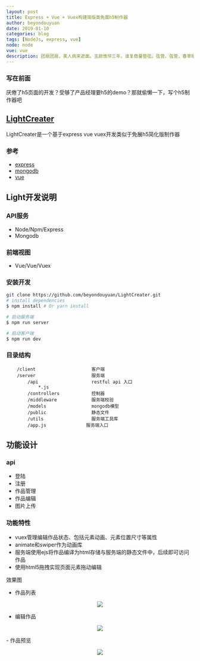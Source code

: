 ```yaml
---
layout: post
title: Express + Vue + Vuex构建简版类免展h5制作器
author: beyondouyuan
date: 2019-01-10
categories: blog
tags: [NodeJs, express, vue]
node: node
vue: vue
description: 团扇团扇，美人病来遮面。玉颜憔悴三年，谁复商量管弦。弦管，弦管，春草昭阳路断。
---
```


### 写在前面

厌倦了h5页面的开发？受够了产品经理要h5的demo？那就偷懒一下，写个h5制作器吧


## [LightCreater](https://github.com/beyondouyuan/LightCreater.git)

LightCreater是一个基于express vue vuex开发类似于免展h5简化版制作器


### 参考

- [express](http://www.expressjs.com.cn/)
- [mongodb](https://www.mongodb.com/)
- [vue](https://vuejs.bootcss.com/v2/guide/)


## Light开发说明

### API服务

- Node/Npm/Express
- Mongodb

### 前端视图

- Vue/Vue/Vuex


### 安装开发

``` bash
git clone https://github.com/beyondouyuan/LightCreater.git
# install dependencies
$ npm install # Or yarn install

# 启动服务端
$ npm run server

# 启动客户端
$ npm run dev
```

### 目录结构

```
    /client                     客户端
    /server                     服务端
        /api                    restful api 入口
            *.js
        /controllers            控制器
        /middleware             服务端校验
        /models                 mongodb模型
        /public                 静态文件
        /utils                  服务端工具库
        /app.js               服务端入口                    

```


## 功能设计

### api

- 登陆
- 注册
- 作品管理
- 作品编辑
- 图片上传

### 功能特性

- vuex管理编辑作品状态、包括元素动画、元素位置尺寸等属性
- animate和swiper作为动画库
- 服务端使用ejs将作品编译为html存储与服务端的静态文件中，后续即可访问作品
- 使用html5拖拽实现页面元素拖动编辑

效果图

- 作品列表

<center>
<p><img src="https://beyondouyuan.github.io/img/creater/1.png" align="center"></p>
</center>


- 编辑作品

<center>
<p><img src="https://beyondouyuan.github.io/img/creater/2.png" align="center"></p>
</center>
- 作品预览
<center>
<p><img src="https://beyondouyuan.github.io/img/creater/3.png" align="center"></p>
</center>

